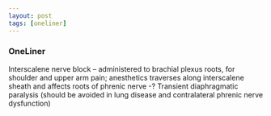 ```yaml
---
layout: post
tags: [oneliner]
---
```



### OneLiner

Interscalene nerve block – administered to brachial plexus roots, for shoulder and upper arm pain; anesthetics traverses along interscalene sheath and affects roots of phrenic nerve -? Transient diaphragmatic paralysis (should be avoided in lung disease and contralateral phrenic nerve dysfunction)
